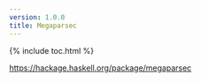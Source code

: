 ```yaml
---
version: 1.0.0
title: Megaparsec
---
```


{% include toc.html %}

https://hackage.haskell.org/package/megaparsec
